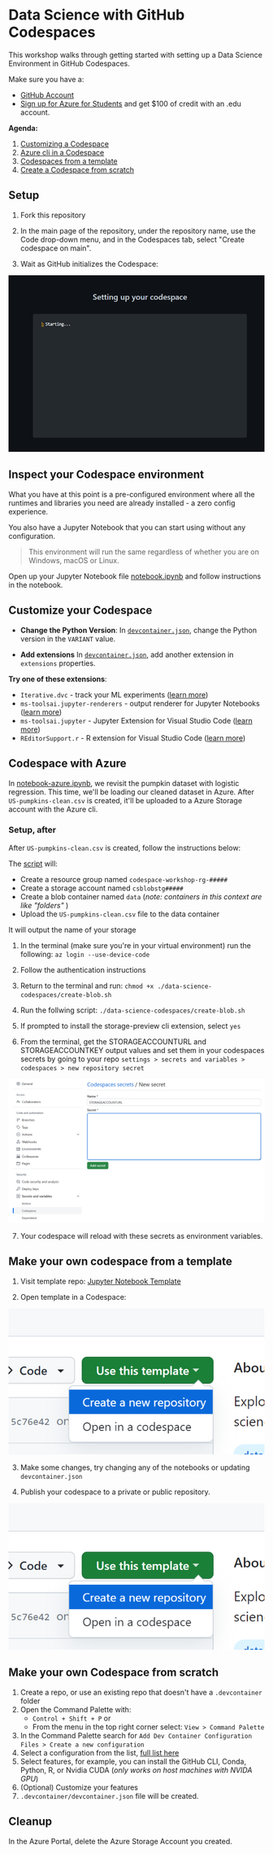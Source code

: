 # Data Science with GitHub Codespaces

This workshop walks through getting started with setting up a Data Science Environment in GitHub Codespaces.

Make sure you have a:

* [GitHub Account](https://github.com/signup)
* [Sign up for Azure for Students](https://aka.ms/azure4students) and get $100 of credit with an .edu account.

**Agenda:**

1. [Customizing a Codespace](#customize-your-codespace)
2. [Azure cli in a Codespace](#codespace-with-azure)
3. [Codespaces from a template](#make-your-own-codespace-from-a-template)
4. [Create a Codespace from scratch](#make-your-own-codespace-from-scratch)

## Setup

1. Fork this repository
2. In the main page of the repository, under the repository name, use the Code drop-down menu, and in the Codespaces tab, select "Create codespace on main".

3. Wait as GitHub initializes the Codespace:

![Codespace setup prompt](../images/setting_up_codespace_prompt.png)

## Inspect your Codespace environment

What you have at this point is a pre-configured environment where all the runtimes and libraries you need are already installed - a zero config experience.

You also have a Jupyter Notebook that you can start using without any configuration.

> This environment will run the same regardless of whether you are on Windows, macOS or Linux.

Open up your Jupyter Notebook file [notebook.ipynb](notebook.ipynb) and follow instructions in the notebook.

## Customize your Codespace

* **Change the Python Version**: In [`devcontainer.json`](../.devcontainer/devcontainer.json), change the Python version in the `VARIANT` value.

* **Add extensions** In [`devcontainer.json`](../.devcontainer/devcontainer.json), add another extension in `extensions` properties.

**Try one of these extensions**:

* `Iterative.dvc` - track your ML experiments ([learn more](https://marketplace.visualstudio.com/items?itemName=Iterative.dvc))
* `ms-toolsai.jupyter-renderers` - output renderer for Jupyter Notebooks ([learn more](https://marketplace.visualstudio.com/items?itemName=ms-toolsai.jupyter-renderers&ssr=false#overview))
* `ms-toolsai.jupyter` - Jupyter Extension for Visual Studio Code ([learn more](https://marketplace.visualstudio.com/items?itemName=ms-toolsai.jupyter))
* `REditorSupport.r` - R extension for Visual Studio Code ([learn more](https://marketplace.visualstudio.com/items?itemName=REditorSupport.r))

## Codespace with Azure

In [notebook-azure.ipynb](notebook-azure.ipynb), we revisit the pumpkin dataset with logistic regression. This time, we'll be loading our cleaned dataset in Azure.
After `US-pumpkins-clean.csv` is created, it'll be uploaded to a Azure Storage account with the Azure cli. 


### Setup, after 

After `US-pumpkins-clean.csv` is created, follow the instructions below:

The [script](create-blob.sh) will:
- Create a resource group named `codespace-workshop-rg-#####`
- Create a storage account named `csblobstg#####`
- Create a blob container named `data` (_note: containers in this context are like "folders"_ )
- Upload the `US-pumpkins-clean.csv` file to the data container

It will output the name of your storage 

1. In the terminal (make sure you're in your virtual environment) run the following:
`az login --use-device-code`

2. Follow the authentication instructions

3. Return to the terminal and run: 
`chmod +x ./data-science-codespaces/create-blob.sh`

4. Run the follwing script:
`./data-science-codespaces/create-blob.sh`

5. If prompted to install the storage-preview cli extension, select `yes`

6. From the terminal, get the STORAGEACCOUNTURL and STORAGEACCOUNTKEY output values and set them in your codespaces secrets by going to your repo `settings > secrets and variables > codespaces > new repository secret`

![Codespace secrets](../images/codespace-secret.png)

7. Your codespace will reload with these secrets as environment variables.

## Make your own codespace from a template

1. Visit template repo: [Jupyter Notebook Template](https://github.com/github/codespaces-jupyter)

2. Open template in a Codespace:

![Creating a codespace from a template](../images/codespace-template.png)

3. Make some changes, try changing any of the notebooks or updating `devcontainer.json`

4. Publish your codespace to a private or public repository.

![Codespace setup prompt](../images/codespace-template.png)

## Make your own Codespace from scratch

1. Create a repo, or use an existing repo that doesn't have a `.devcontainer` folder
2. Open the Command Palette with:
     * `Control + Shift + P` or 
     * From the menu in the top right corner select: `View > Command Palette`
3. In the Command Palette search for `Add Dev Container Configuration Files > Create a new configuration`
4. Select a configuration from the list, [full list here](https://containers.dev/templates)
5. Select features, for example, you can install the GitHub CLI, Conda, Python, R, or Nvidia CUDA (_only works on host machines with NVIDA GPU_)
6. (Optional) Customize your features
7. `.devcontainer/devcontainer.json` file will be created.


## Cleanup

In the Azure Portal, delete the Azure Storage Account you created.